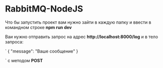 # RabbitMQ-NodeJS

Что бы запустить проект вам нужно зайти в каждую папку и ввести в командном строке **npm run dev**

Ваи нужно отправить запрос на адрес **http://localhost:8000/log** и в тело запроса: 

`
{
  "message": "Ваше сообщение"
}

` c методом **POST**
